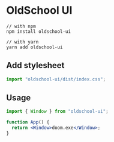 # OldSchool UI

```
// with npm
npm install oldschool-ui

// with yarn
yarn add oldschool-ui
```

## Add stylesheet

```jsx
import "oldschool-ui/dist/index.css";
```

## Usage

```jsx
import { Window } from "oldschool-ui";

function App() {
  return <Window>doom.exe</Window>;
}
```
